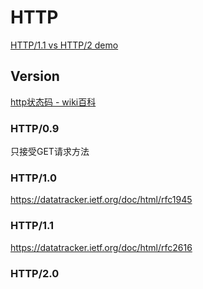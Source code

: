 # HTTP

[HTTP/1.1 vs HTTP/2 demo](https://http2.akamai.com/demo)



## Version

[http状态码 - wiki百科](https://zh.wikipedia.org/wiki/HTTP%E7%8A%B6%E6%80%81%E7%A0%81)

### HTTP/0.9

只接受GET请求方法

### HTTP/1.0

https://datatracker.ietf.org/doc/html/rfc1945

### HTTP/1.1

https://datatracker.ietf.org/doc/html/rfc2616

### HTTP/2.0



## 